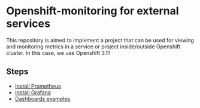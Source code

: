 # Openshift-monitoring for external services

This repository is aimed to implement a project that can be used for viewing and monitoring metrics in a service or project  inside/outside Openshift cluster. In this case, we use Openshift 3.11


## Steps
* [Install Prometheus](Prometheus)
* [Install Grafana](Grafana)
* [Dashboards examples](Dashboards-examples)

